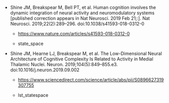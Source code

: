 
* Shine JM, Breakspear M, Bell PT, et al. Human cognition involves the dynamic integration of neural activity and neuromodulatory systems [published correction appears in Nat Neurosci. 2019 Feb 21;:]. Nat Neurosci. 2019;22(2):289–296. doi:10.1038/s41593-018-0312-0

  * https://www.nature.com/articles/s41593-018-0312-0

  * state_space


* Shine JM, Hearne LJ, Breakspear M, et al. The Low-Dimensional Neural Architecture of Cognitive Complexity Is Related to Activity in Medial Thalamic Nuclei. Neuron. 2019;104(5):849–855.e3. doi:10.1016/j.neuron.2019.09.002

  * https://www.sciencedirect.com/science/article/abs/pii/S0896627319307755

  * lst_statespace

